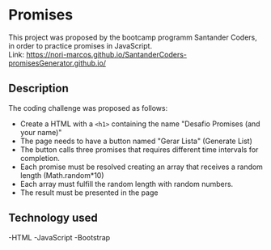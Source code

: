 # Promises
This project was proposed by the bootcamp programm Santander Coders, in order to practice promises in JavaScript.
<br>
Link: https://nori-marcos.github.io/SantanderCoders-promisesGenerator.github.io/

## Description
The coding challenge was proposed as follows:
- Create a HTML with a ``<h1>`` containing the name "Desafio Promises (and your name)"
- The page needs to have a button named "Gerar Lista" (Generate List)
- The button calls three promises that requires different time intervals for completion.
- Each promise must be resolved creating an array that receives a random length (Math.random*10)
- Each array must fulfill the random length with random numbers.
- The result must be presented in the page
  
## Technology used
  -HTML
  -JavaScript
  -Bootstrap
  
